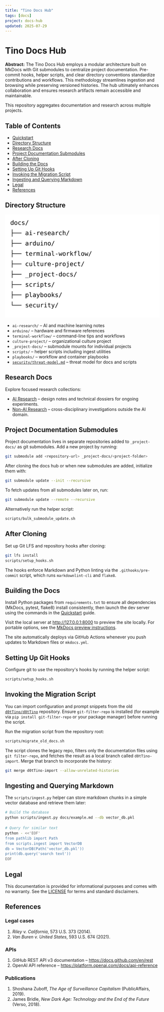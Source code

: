 ```yaml
---
title: "Tino Docs Hub"
tags: [docs]
project: docs-hub
updated: 2025-07-29
---
```


# Tino Docs Hub

**Abstract:** The Tino Docs Hub employs a modular architecture built on MkDocs with Git submodules to centralize project documentation. Pre-commit hooks, helper scripts, and clear directory conventions standardize contributions and workflows. This methodology streamlines ingestion and browsing while preserving versioned histories. The hub ultimately enhances collaboration and ensures research artifacts remain accessible and maintainable.

This repository aggregates documentation and research across multiple projects.

## Table of Contents

- [Quickstart](quickstart.md)
- [Directory Structure](#directory-structure)
- [Research Docs](#research-docs)
- [Project Documentation Submodules](#project-documentation-submodules)
- [After Cloning](#after-cloning)
- [Building the Docs](#building-the-docs)
- [Setting Up Git Hooks](#setting-up-git-hooks)
- [Invoking the Migration Script](#invoking-the-migration-script)
- [Ingesting and Querying Markdown](#ingesting-and-querying-markdown)
- [Legal](#legal)
- [References](#references)
## Directory Structure

![Site Map](img/site-map.svg)

- `ai-research/` – AI and machine learning notes
- `arduino/` – hardware and firmware references
- `terminal-workflow/` – command-line tips and workflows
- `culture-project/` – organizational culture project
- `_project-docs/` – submodule mounts for individual projects
- `scripts/` – helper scripts including ingest utilities
- `playbooks/` – workflow and container playbooks
- [`security/threat-model.md`](security/threat-model.md) – threat model for docs and scripts

## Research Docs

Explore focused research collections:

- [AI Research](ai-research/index.md) – design notes and technical dossiers for ongoing experiments.
- [Non-AI Research](non-ai-research/index.md) – cross-disciplinary investigations outside the AI domain.

## Project Documentation Submodules

Project documentation lives in separate repositories added to
`_project-docs/` as git submodules. Add a new project by running:

```bash
git submodule add <repository-url> _project-docs/<project-folder>
```

After cloning the docs hub or when new submodules are added, initialize
them with:

```bash
git submodule update --init --recursive
```

To fetch updates from all submodules later on, run:

```bash
git submodule update --remote --recursive
```

Alternatively run the helper script:

```bash
scripts/bulk_submodule_update.sh
```

## After Cloning

Set up Git LFS and repository hooks after cloning:

```bash
git lfs install
scripts/setup_hooks.sh
```

The hooks enforce Markdown and Python linting via the `.githooks/pre-commit` script,
which runs `markdownlint-cli` and `flake8`.

## Building the Docs

Install Python packages from `requirements.txt` to ensure all dependencies (MkDocs,
pytest, flake8) install consistently, then launch the dev server using the commands in the [Quickstart](quickstart.md) guide.

Visit the local server at <http://127.0.0.1:8000> to preview the site locally. For portable options, see the [MkDocs preview instructions](https://www.mkdocs.org/user-guide/deploying-your-docs/#preview-your-site).

The site automatically deploys via GitHub Actions whenever you push updates to Markdown files or `mkdocs.yml`.

## Setting Up Git Hooks

Configure git to use the repository's hooks by running the helper script:

```bash
scripts/setup_hooks.sh
```

## Invoking the Migration Script

You can import configuration and prompt snippets from the old
[`d0tTino/d0tTino`](https://github.com/d0tTino/d0tTino) repository. Ensure
`git-filter-repo` is installed (for example via `pip install git-filter-repo` or
your package manager) before running the script.

Run the migration script from the repository root:

```bash
scripts/migrate_old_docs.sh
```

The script clones the legacy repo, filters only the documentation files using
`git filter-repo`, and fetches the result as a local branch called
`d0tTino-import`. Merge that branch to incorporate the history:

```bash
git merge d0tTino-import --allow-unrelated-histories
```

## Ingesting and Querying Markdown

The `scripts/ingest.py` helper can store markdown chunks in a simple
vector database and retrieve them later:

```bash
# Build the database
python scripts/ingest.py docs/example.md --db vector_db.pkl

# Query for similar text
python - <<'EOF'
from pathlib import Path
from scripts.ingest import VectorDB
db = VectorDB(Path('vector_db.pkl'))
print(db.query('search text'))
EOF
```

## Legal

This documentation is provided for informational purposes and comes with no
warranty. See the [LICENSE](../LICENSE) for terms and standard disclaimers.

## References

### Legal cases
1. *Riley v. California*, 573 U.S. 373 (2014).
2. *Van Buren v. United States*, 593 U.S. 674 (2021).

### APIs
1. GitHub REST API v3 documentation – https://docs.github.com/en/rest
2. OpenAI API reference – https://platform.openai.com/docs/api-reference

### Publications
1. Shoshana Zuboff, *The Age of Surveillance Capitalism* (PublicAffairs, 2019).
2. James Bridle, *New Dark Age: Technology and the End of the Future* (Verso, 2018).
